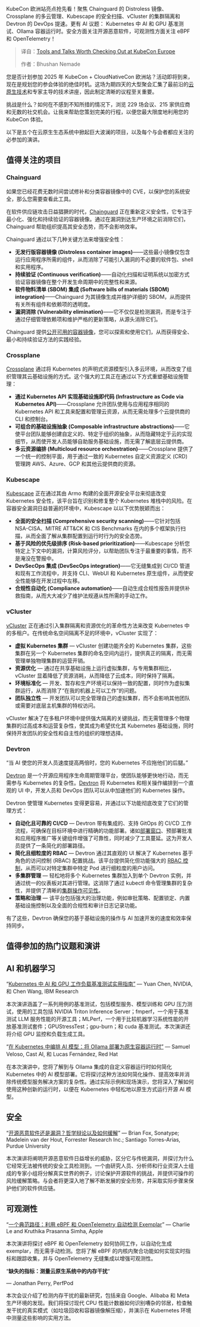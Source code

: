 <!--
title: KubeCon欧洲大会上值得关注的工具和讲座
cover: https://cdn.thenewstack.io/media/2025/03/10287a30-conference12.jpeg
summary: KubeCon 欧洲站亮点抢先看！聚焦 Chainguard 的 Distroless 镜像、Crossplane 的多云管理、Kubescape 的安全扫描、vCluster 的集群隔离和 Devtron 的 DevOps 提速。更有 AI 议题： Kubernetes 中 AI 和 GPU 基准测试、Ollama 容器运行时。安全方面关注开源恶意软件，可观测性方面关注 eBPF 和 OpenTelemetry！
-->

KubeCon 欧洲站亮点抢先看！聚焦 Chainguard 的 Distroless 镜像、Crossplane 的多云管理、Kubescape 的安全扫描、vCluster 的集群隔离和 Devtron 的 DevOps 提速。更有 AI 议题： Kubernetes 中 AI 和 GPU 基准测试、Ollama 容器运行时。安全方面关注开源恶意软件，可观测性方面关注 eBPF 和 OpenTelemetry！

> 译自：[Tools and Talks Worth Checking Out at KubeCon Europe](https://thenewstack.io/tools-and-talks-worth-checking-out-at-kubecon-europe/)
> 
> 作者：Bhushan Nemade

您是否计划参加 2025 年 KubeCon + CloudNativeCon 欧洲站？活动即将到来，现在是规划您的参会体验的绝佳时机。这场为期四天的大型聚会汇集了最前沿的[云原生技术](https://thenewstack.io/cloud-native/)和专家主导的技术讲座，因此制定清晰的议程至关重要。

挑战是什么？如何在不感到不知所措的情况下，浏览 229 场会议、215 家供应商和无数的社交机会。让我来帮助您策划完美的行程，以便您最大限度地利用您的 KubeCon 体验。

以下是五个在云原生生态系统中掀起巨大波澜的项目，以及每个与会者都应关注的必参加的演讲。

## 值得关注的项目

### Chainguard

如果您已经花费无数时间尝试修补和分类容器镜像中的 CVE，以保护您的系统安全，那么您需要查看此工具。

在软件供应链攻击日益猖獗的时代，[Chainguard](https://thenewstack.io/chainguard-launches-cpu-gpu-containers-for-ai-frameworks/) 正在重新定义安全性，它专注于最小化、强化和持续验证的容器镜像。通过在漏洞到达生产环境之前消除它们，Chainguard 帮助组织提高其安全态势，而不会影响效率。

Chainguard 通过以下几种关键方法来增强安全性：

- **无发行版容器镜像 (Distroless container images)**——这些最小镜像仅包含运行应用程序所需的组件，从而消除了可能引入漏洞的不必要的软件包、shell 和实用程序。
- **持续验证 (Continuous verification)**——自动化扫描和证明系统以加密方式验证容器镜像在整个开发生命周期中的完整性和来源。
- **软件物料清单 (SBOM) 集成 (Software bills of materials (SBOM) integration)**——Chainguard 为其镜像生成并维护详细的 SBOM，从而提供有关所有组件和依赖项的透明度。
- **漏洞消除 (Vulnerability elimination)**——它不仅仅是检测漏洞，而是专注于通过仔细管理依赖项和维护严格的更新策略，从源头消除它们。

Chainguard 提供[公开可用的容器镜像](https://images.chainguard.dev/directory/?category=all)，您可以探索和使用它们，从而获得安全、最小和持续验证方法的实践经验。

### Crossplane

[Crossplane](https://thenewstack.io/kubecon-24-crossplane-a-developer-friendly-control-plane/) 通过将 Kubernetes 的声明式资源模型引入多云环境，从而改变了组织管理其云基础设施的方式。这个强大的工具正在通过以下方式重塑基础设施管理：

- **通过 Kubernetes API 实现基础设施即代码 (Infrastructure as Code via Kubernetes API)**——Crossplane 允许团队使用与应用程序相同的 Kubernetes API 和工具来配置和管理云资源，从而无需处理多个云提供商的 CLI 和控制台。
- **可组合的基础设施抽象 (Composable infrastructure abstractions)**——它使平台团队能够创建自定义的、特定于组织的抽象，从而隐藏特定于云的实现细节，从而使开发人员能够自助服务基础设施，而无需了解底层云提供商。
- **多云资源编排 (Multicloud resource orchestration)**——Crossplane 提供了一个统一的控制平面，用于通过一致的 Kubernetes 自定义资源定义 (CRD) 管理跨 AWS、Azure、GCP 和其他云提供商的资源。

### Kubescape

[Kubescape](https://thenewstack.io/kubescape-achieves-cncf-incubation-status/) 正在通过其由 Armo 构建的全面开源安全平台来彻底改变 Kubernetes 安全性，该平台旨在识别和修复整个 Kubernetes 堆栈中的风险。在容器安全漏洞日益普遍的环境中，Kubescape 以以下优势脱颖而出：

- **全面的安全扫描 (Comprehensive security scanning)**——它针对包括 NSA-CISA、MITRE ATT&CK 和 CIS Benchmarks 在内的多个框架执行扫描，从而全面了解从集群配置到运行时行为的安全态势。
- **基于风险的优先级排序 (Risk-based prioritization)**——Kubescape 分析您特定上下文中的漏洞，计算风险评分，以帮助团队专注于最重要的事情，而不是淹没在警报中。
- **DevSecOps 集成 (DevSecOps integration)**——它无缝集成到 CI/CD 管道和现有工作流程中，并支持 CLI、WebUI 和 Kubernetes 原生组件，从而使安全性能够在开发过程中左移。
- **合规性自动化 (Compliance automation)**——自动生成合规性报告并提供补救指南，从而大大减少了维护法规遵从性所需的手动工作。

### vCluster

[vCluster](https://thenewstack.io/vcluster-to-the-rescue/) 正在通过引入集群隔离和资源优化的革命性方法来改变 Kubernetes 中的多租户。在传统命名空间隔离不足的环境中，vCluster 实现了：

*   **虚拟 Kubernetes 集群** — vCluster 创建功能齐全的 Kubernetes 集群，这些集群在另一个 Kubernetes 集群的命名空间内运行，提供真正的隔离，而无需管理单独物理集群的运营开销。
*   **资源优化** — 通过在共享基础设施上运行虚拟集群，与专用集群相比，vCluster 显着降低了资源消耗，从而降低了云成本，同时保持了隔离。
*   **环境标准化** — 开发、暂存和生产环境可以保持一致的配置，同时作为虚拟集群运行，从而消除了“在我的机器上可以工作”的问题。
*   **团队独立性** — 开发团队可以完全管理自己的虚拟集群，而不会影响其他团队或需要对底层主机集群的特权访问。

vCluster 解决了在多租户环境中提供强大隔离的关键挑战，而无需管理多个物理集群的过高成本和运营复杂性，使其成为希望优化其 Kubernetes 基础设施，同时保持开发团队的安全性和自主性的组织的理想选择。

### Devtron

“当 AI 使您的开发人员速度提高两倍时，您的 Kubernetes 不应拖他们的后腿。”

[Devtron](https://github.com/devtron-labs/devtron) 是一个开源应用程序生命周期管理平台，使团队能够更快地行动，而无需参与 Kubernetes 的复杂性。[Devtron](https://devtron.ai/) 将 Kubernetes 和相关操作编排到一个直观的 UI 中，开发人员和 DevOps 团队可以从中加速他们的 Kubernetes 操作。

Devtron 使管理 Kubernetes 变得更容易，并通过以下功能彻底改变了它们的管理方式：

*   **自动化且可靠的 CI/CD** — Devtron 带有集成的、支持 GitOps 的 CI/CD 工作流程，可确保在目标环境中进行精确的功能部署。诸如[部署窗口](https://devtron.ai/blog/execute-controlled-deployments-in-kubernetes-environments/)、预部署批准和应用程序推广等关键组件增强了可靠性，同时减少了工具蔓延。这为开发人员提供了一条简化的部署路径。
*   **简化且细粒度的 RBAC** — Devtron 通过其直观的 UI 解决了 Kubernetes 基于角色的访问控制 (RBAC) 配置挑战。该平台提供简化但功能强大的 [RBAC 控制](https://devtron.ai/blog/sso-and-rbac-a-secure-access-strategy-for-your-kubernetes/)，从而可以对特定集群中特定 Pod 进行细粒度的用户访问。
*   **多集群管理** — 轻松地将多个 Kubernetes 集群加入到单个 Devtron 实例，并通过统一的仪表板对其进行管理。这消除了通过 kubectl 命令管理集群的复杂性，并提供了清晰的[集群操作可见性](https://devtron.ai/blog/managing-kubernetes-resources-across-multiple-clusters/)。
*   **策略和治理** — 该平台包括强大的治理功能，例如审批策略、配置锁定、内置基础设施控制以及全面的合规性和审计日志记录功能。

有了这些，Devtron 确保您的基于基础设施的操作与 AI 加速开发的速度和效率保持同步。

## 值得参加的热门议题和演讲

## AI 和机器学习

“[Kubernetes 中 AI 和 GPU 工作负载基准测试实用指南”](https://kccnceu2025.sched.com/event/1tx7Q/a-practical-guide-to-benchmarking-ai-and-gpu-workloads-in-kubernetes-yuan-chen-nvidia-chen-wang-ibm-research?iframe=no&w=100%&sidebar=yes&bg=no) — Yuan Chen, NVIDIA, 和 Chen Wang, IBM Research

本次演讲涵盖了一系列用例的基准测试，包括模型服务、模型训练和 GPU 压力测试，使用的工具包括 NVIDIA Triton Inference Server；fmperf，一个用于基准测试 LLM 服务性能的开源工具；MLPerf，一个用于比较机器学习系统性能的开放基准测试套件；GPUStressTest；gpu-burn；和 cuda 基准测试。本次演讲还将介绍 GPU 监控和负载生成工具。

“[在 Kubernetes 中编排 AI 模型：将 Ollama 部署为原生容器运行时”](https://kccnceu2025.sched.com/event/1tx97/orchestrating-ai-models-in-kubernetes-deploying-ollama-as-a-native-container-runtime-samuel-veloso-cast-ai-lucas-fernandez-red-hat?iframe=no&w=100%&sidebar=yes&bg=no) — Samuel Veloso, Cast AI, 和 Lucas Fernández, Red Hat

在本次演讲中，您将了解到与 Ollama 集成的自定义容器运行时如何简化 Kubernetes 中的 AI 模型部署。它将探讨这种方法如何简化操作、提高效率并消除传统模型服务解决方案的复杂性。通过实际示例和现场演示，您将深入了解如何使用这种创新的运行时，以便在 Kubernetes 中轻松地以原生方式运行开源 AI 模型。

## 安全

“[开源恶意软件还是漏洞？哲学辩论以及如何缓解](https://kccnceu2025.sched.com/#)” — Brian Fox, Sonatype; Madelein van der Hout, Forrester Research Inc.; Santiago Torres-Arias, Purdue University

本次演讲将阐明开源恶意软件日益增长的威胁，区分它与传统漏洞，并探讨为什么它经常无法被传统的安全工具检测到。一个由研究人员、分析师和行业资深人士组成的专家小组将分解真实世界的例子，讨论保护开源软件的挑战，并提供可操作的风险缓解策略。与会者将更深入地了解不断发展的安全形势，并采取实际步骤来保护他们的软件供应链。

## 可观测性

“[一个典范路径：利用 eBPF 和 OpenTelemetry 自动检测 Exemplar](https://kccnceu2025.sched.com/event/1txEI/an-exemplary-path-leveraging-ebpfs-and-opentelemetry-to-auto-instrument-for-exemplars-charlie-le-kruthika-prasanna-simha-apple?iframe=no&w=100%&sidebar=yes&bg=no)” — Charlie Le and Kruthika Prasanna Simha, Apple

本次演讲将探讨 eBPF 和 OpenTelemetry 如何协同工作，以自动化生成 exemplar，而无需手动检测。您将了解 eBPF 的内核内聚合功能如何实现实时指标和跟踪收集，并与 OpenTelemetry 无缝集成以增强可观测性。

“**缺失的指标：测量云原生系统中的内存干扰**“

— Jonathan Perry, PerfPod

本次会议介绍了检测内存干扰的最新研究，包括来自 Google、Alibaba 和 Meta 生产环境的发现。我们将探讨现代 CPU 性能计数器如何识别嘈杂的邻居，检查触发干扰的真实模式（如垃圾回收和容器镜像解压缩），并演示在 Kubernetes 环境中测量这些影响的实用方法。